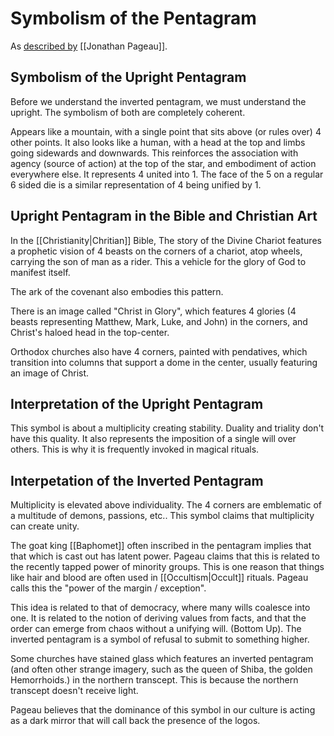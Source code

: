 # Symbolism of the Pentagram
As [described by](https://www.youtube.com/watch?v=xvwdqaCg-Zg&list=WL&index=5) [[Jonathan Pageau]].

## Symbolism of the Upright Pentagram
Before we understand the inverted pentagram, we must understand the upright. The symbolism of both are completely coherent. 

Appears like a mountain, with a single point that sits above (or rules over) 4 other points. It also looks like a human, with a head at the top and limbs going sidewards and downwards. This reinforces the association with agency (source of action) at the top of the star, and embodiment of action everywhere else. It represents 4 united into 1. The face of the 5 on a regular 6 sided die is a similar representation of 4 being unified by 1.

## Upright Pentagram in the Bible and Christian Art
In the [[Christianity|Chritian]] Bible, The story of the Divine Chariot features a prophetic vision of 4 beasts on the corners of a chariot, atop wheels, carrying the son of man as a rider. This a vehicle for the glory of God to manifest itself.

The ark of the covenant also embodies this pattern.

There is an image called "Christ in Glory", which features 4 glories (4 beasts representing Matthew, Mark, Luke, and John) in the corners, and Christ's haloed head in the top-center. 

Orthodox churches also have 4 corners, painted with pendatives, which transition into columns that support a dome in the center, usually featuring an image of Christ.

## Interpretation of the Upright Pentagram

This symbol is about a multiplicity creating stability. Duality and triality don't have this quality. It also represents the imposition of a single will over others. This is why it is frequently invoked in magical rituals.

## Interpetation of the Inverted Pentagram
Multiplicity is elevated above individuality. The 4 corners are emblematic of a multitude of demons, passions, etc.. This symbol claims that multiplicity can create unity.

The goat king [[Baphomet]] often inscribed in the pentagram implies that that which is cast out has latent power. Pageau claims that this is related to the recently tapped power of minority groups. This is one reason that things like hair and blood are often used in [[Occultism|Occult]] rituals. Pageau calls this the "power of the margin / exception". 

This idea is related to that of democracy, where many wills coalesce into one. It is related to the notion of deriving values from facts, and that the order can emerge from chaos without a unifying will. (Bottom Up). The inverted pentagram is a symbol of refusal to submit to something higher.

Some churches have stained glass which features an inverted pentagram (and often other strange imagery, such as the queen of Shiba, the golden Hemorrhoids.) in the northern transcept. This is because the northern transcept doesn't receive light.

Pageau believes that the dominance of this symbol in our culture is acting as a dark mirror that will call back the presence of the logos.